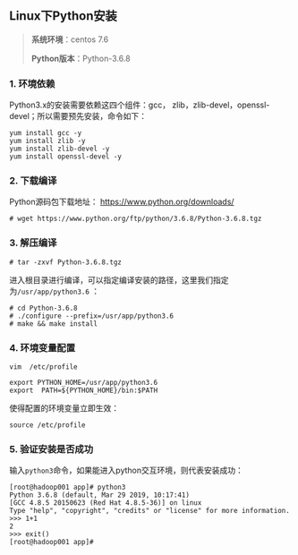## Linux下Python安装

>**系统环境**：centos 7.6
>
>**Python版本**：Python-3.6.8

### 1. 环境依赖

Python3.x的安装需要依赖这四个组件：gcc， zlib，zlib-devel，openssl-devel；所以需要预先安装，命令如下：

```shell
yum install gcc -y
yum install zlib -y
yum install zlib-devel -y
yum install openssl-devel -y
```

### 2. 下载编译

Python源码包下载地址： https://www.python.org/downloads/

```shell
# wget https://www.python.org/ftp/python/3.6.8/Python-3.6.8.tgz
```

### 3. 解压编译

```shell
# tar -zxvf Python-3.6.8.tgz
```

进入根目录进行编译，可以指定编译安装的路径，这里我们指定为`/usr/app/python3.6` ：

```shell
# cd Python-3.6.8
# ./configure --prefix=/usr/app/python3.6
# make && make install
```

### 4. 环境变量配置

```shell
vim  /etc/profile
```

```shell
export PYTHON_HOME=/usr/app/python3.6
export  PATH=${PYTHON_HOME}/bin:$PATH
```

使得配置的环境变量立即生效：

```shell
source /etc/profile
```

### 5. 验证安装是否成功

输入`python3`命令，如果能进入python交互环境，则代表安装成功：

```shell
[root@hadoop001 app]# python3
Python 3.6.8 (default, Mar 29 2019, 10:17:41)
[GCC 4.8.5 20150623 (Red Hat 4.8.5-36)] on linux
Type "help", "copyright", "credits" or "license" for more information.
>>> 1+1
2
>>> exit()
[root@hadoop001 app]#
```

